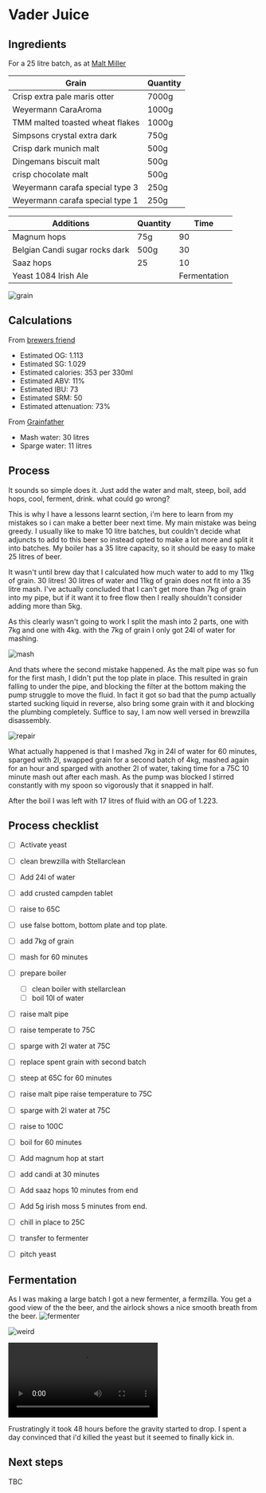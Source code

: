 # Vader Juice

## Ingredients

For a 25 litre batch, as at [Malt Miller](https://www.themaltmiller.co.uk/rg/?id=226090)

| Grain                           | Quantity |
| ------------------------------- | -------- |
| Crisp extra pale maris otter    | 7000g    |
| Weyermann CaraAroma             | 1000g    |
| TMM malted toasted wheat flakes | 1000g    |
| Simpsons crystal extra dark     | 750g     |
| Crisp dark munich malt          | 500g     |
| Dingemans biscuit malt          | 500g     |
| crisp chocolate malt            | 500g     |
| Weyermann carafa special type 3 | 250g     |
| Weyermann carafa special type 1 | 250g     |

| Additions                      | Quantity | Time         |
| ------------------------------ | -------- | ------------ |
| Magnum hops                    | 75g      | 90           |
| Belgian Candi sugar rocks dark | 500g     | 30           |
| Saaz hops                      | 25       | 10           |
| Yeast 1084 Irish Ale           |          | Fermentation |

![grain](grain.jpg)

## Calculations

From [brewers friend](https://www.brewersfriend.com)
* Estimated OG: 1.113
* Estimated SG: 1.029
* Estimated calories: 353 per 330ml
* Estimated ABV: 11%
* Estimated IBU: 73
* Estimated SRM: 50
* Estimated attenuation: 73%

From [Grainfather](https://shop.grainfather.com/brewing-calculators)

* Mash water: 30 litres
* Sparge water: 11 litres

## Process

It sounds so simple does it. Just add the water and malt, steep, boil, add hops, cool, ferment, drink. what could go wrong?

This is why I have a lessons learnt section, i'm here to learn from my mistakes so i can make a better beer next time. My main mistake was being greedy. I usually like to make 10 litre batches, but couldn't decide what adjuncts to add to this beer so instead opted to make a lot more and split it into batches. My boiler has a 35 litre capacity, so it should be easy to make 25 litres of beer.

It wasn't until brew day that I calculated how much water to add to my 11kg of grain. 30 litres! 30 litres of water and 11kg of grain does not fit into a 35 litre mash. I've actually concluded that I can't get more than 7kg of grain into my pipe, but if it want it to free flow then I really shouldn't consider adding more than 5kg. 

As this clearly wasn't going to work I split the mash into 2 parts, one with 7kg and one with 4kg. with the 7kg of grain I only got 24l of water for mashing.

![mash](mash.jpg)

And thats where the second mistake happened. As the malt pipe was so fun for the first mash, I didn't put the top plate in place. This resulted in grain falling to under the pipe, and blocking the filter at the bottom making the pump struggle to move the fluid. In fact it got so bad that the pump actually started sucking liquid in reverse, also bring some grain with it and blocking the plumbing completely. Suffice to say, I am now well versed in brewzilla disassembly. 

![repair](repair.jpg)

What actually happened is that I mashed 7kg in 24l of water for 60 minutes, sparged with 2l, swapped grain for a second batch of 4kg, mashed again for an hour and sparged with another 2l of water, taking time for a 75C 10 minute mash out after each mash. As the pump was blocked I stirred constantly with my spoon so vigorously that it snapped in half. 

After the boil I was left with 17 litres of fluid with an OG of 1.223.

## Process checklist

- [ ] Activate yeast

- [ ] clean brewzilla with Stellarclean

- [ ] Add 24l of water

- [ ] add crusted campden tablet

- [ ] raise to 65C

- [ ] use false bottom, bottom plate and top plate.

- [ ] add 7kg of grain

- [ ] mash for 60 minutes

- [ ] prepare boiler

  - [ ] clean boiler with stellarclean
  - [ ] boil 10l of water

- [ ] raise malt pipe

- [ ] raise temperate to 75C

- [ ] sparge with 2l water at 75C

- [ ] replace spent grain with second batch

- [ ] steep at 65C for 60 minutes

- [ ] raise malt pipe raise temperature to 75C

- [ ] sparge with 2l water at 75C

- [ ] raise to 100C

- [ ] boil for 60 minutes

- [ ] Add magnum hop at start

- [ ] add candi at 30 minutes

- [ ] Add saaz hops 10 minutes from end

- [ ] Add 5g irish moss 5 minutes from end.

- [ ] chill in place to 25C

- [ ] transfer to fermenter

- [ ] pitch yeast

## Fermentation

As I was making a large batch I got a new fermenter, a fermzilla. You get a good view of the the beer, and the airlock shows a nice smooth breath from the beer. ![fermenter](fermenter.jpg)

![weird](weird.jpg)

<video src="breath.mp4"></video>

Frustratingly it took 48 hours before the gravity started to drop. I spent a day convinced that i'd killed the yeast but it seemed to finally kick in.

## Next steps

TBC
